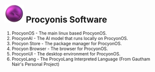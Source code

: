# ![ProcyonBrowser Logo](https://github.com/ProcyonOS/.github/blob/main/ProcyonOS-Small.png) Procyonis Software

1. ProcyonOS - The main linux based ProcyonOS.
2. ProcyonAI - The AI model that runs locally on ProcyonOS.
3. Procyon Store - The package manager for ProcyonOS.
4. Procyon Browser - The browser for ProcyonOS.
5. ProcyonUI - The desktop environment for ProcyonOS.
6. ProcyoLang - The ProcyoLang Interpreted Language (From Gautham Nair's Personal Project)

